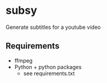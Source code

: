 # subsy
Generate subtitles for a youtube video

## Requirements
- ffmpeg
- Python + python packages
    - see requirements.txt

